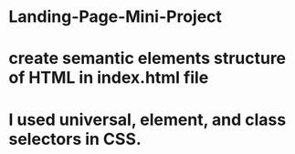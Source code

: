 # Landing-Page-Mini-Project
# create semantic elements structure of HTML in index.html file
#  I used universal, element, and class selectors in CSS.